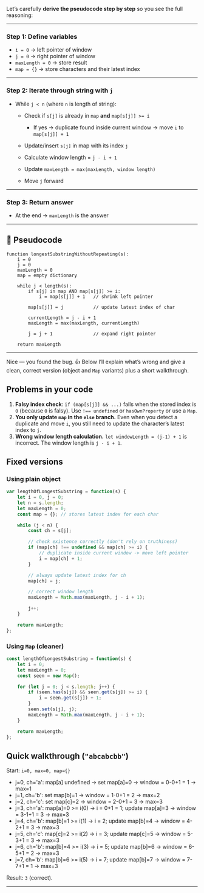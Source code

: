 Let’s carefully **derive the pseudocode step by step** so you see the full reasoning:

---

### Step 1: Define variables

* `i = 0` → left pointer of window
* `j = 0` → right pointer of window
* `maxLength = 0` → store result
* `map = {}` → store characters and their latest index

---

### Step 2: Iterate through string with `j`

* While `j < n` (where `n` is length of string):

  * Check if `s[j]` is already in `map` **and** `map[s[j]] >= i`

    * If yes → duplicate found inside current window → move `i` to `map[s[j]] + 1`
  * Update/insert `s[j]` in map with its index `j`
  * Calculate window length = `j - i + 1`
  * Update `maxLength = max(maxLength, window length)`
  * Move `j` forward

---

### Step 3: Return answer

* At the end → `maxLength` is the answer

---

## 🔹 Pseudocode

```text
function longestSubstringWithoutRepeating(s):
    i = 0
    j = 0
    maxLength = 0
    map = empty dictionary

    while j < length(s):
        if s[j] in map AND map[s[j]] >= i:
            i = map[s[j]] + 1   // shrink left pointer

        map[s[j]] = j           // update latest index of char

        currentLength = j - i + 1
        maxLength = max(maxLength, currentLength)

        j = j + 1               // expand right pointer

    return maxLength
```

---
Nice — you found the bug. 👍 Below I’ll explain what’s wrong and give a clean, correct version (object and `Map` variants) plus a short walkthrough.

## Problems in your code

1. **Falsy index check**: `if (map[s[j]] && ...)` fails when the stored index is `0` (because `0` is falsy). Use `!== undefined` or `hasOwnProperty` or use a `Map`.
2. **You only update `map` in the `else` branch.** Even when you detect a duplicate and move `i`, you still need to update the character’s latest index to `j`.
3. **Wrong window length calculation.** `let windowLength = (j-1) + 1` is incorrect. The window length is `j - i + 1`.

## Fixed versions

### Using plain object

```javascript
var lengthOfLongestSubstring = function(s) {
    let i = 0, j = 0;
    let n = s.length;
    let maxLength = 0;
    const map = {}; // stores latest index for each char

    while (j < n) {
        const ch = s[j];

        // check existence correctly (don't rely on truthiness)
        if (map[ch] !== undefined && map[ch] >= i) {
            // duplicate inside current window -> move left pointer
            i = map[ch] + 1;
        }

        // always update latest index for ch
        map[ch] = j;

        // correct window length
        maxLength = Math.max(maxLength, j - i + 1);

        j++;
    }

    return maxLength;
};
```

### Using `Map` (cleaner)

```javascript
const lengthOfLongestSubstring = function(s) {
    let i = 0;
    let maxLength = 0;
    const seen = new Map();

    for (let j = 0; j < s.length; j++) {
        if (seen.has(s[j]) && seen.get(s[j]) >= i) {
            i = seen.get(s[j]) + 1;
        }
        seen.set(s[j], j);
        maxLength = Math.max(maxLength, j - i + 1);
    }

    return maxLength;
};
```

## Quick walkthrough (`"abcabcbb"`)

Start: `i=0, max=0, map={}`

* j=0, ch='a': map\[a] undefined → set map\[a]=0 → window = 0-0+1 = 1 → max=1
* j=1, ch='b': set map\[b]=1 → window = 1-0+1 = 2 → max=2
* j=2, ch='c': set map\[c]=2 → window = 2-0+1 = 3 → max=3
* j=3, ch='a': map\[a]=0 >= i(0) → i = 0+1 = 1; update map\[a]=3 → window = 3-1+1 = 3 → max=3
* j=4, ch='b': map\[b]=1 >= i(1) → i = 2; update map\[b]=4 → window = 4-2+1 = 3 → max=3
* j=5, ch='c': map\[c]=2 >= i(2) → i = 3; update map\[c]=5 → window = 5-3+1 = 3 → max=3
* j=6, ch='b': map\[b]=4 >= i(3) → i = 5; update map\[b]=6 → window = 6-5+1 = 2 → max=3
* j=7, ch='b': map\[b]=6 >= i(5) → i = 7; update map\[b]=7 → window = 7-7+1 = 1 → max=3

Result: `3` (correct).

---
